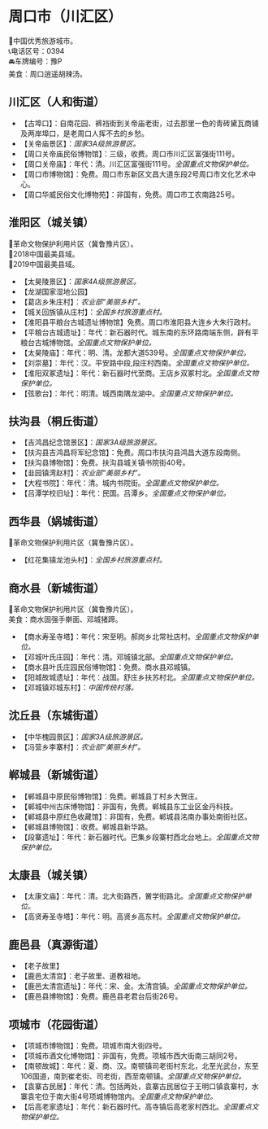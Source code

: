 # 周口市（川汇区）  
🏅中国优秀旅游城市。   
📞电话区号：0394  
🚘车牌编号：豫P  
美食：周口逍遥胡辣汤。   

## 川汇区（人和街道）  
* 【古埠口】：自南花园、裤裆街到关帝庙老街，过去那里一色的青砖黛瓦商铺及两岸埠口，是老周口人挥不去的乡愁。   
* 【关帝庙景区】：*国家3A级旅游景区。*  
* 【周口关帝庙民俗博物馆】：三级，收费。周口市川汇区富强街111号。   
* 【周口关帝庙】：年代：清。川汇区富强街111号。*全国重点文物保护单位。*   
* 【周口市博物馆】：免费。周口市东新区文昌大道东段2号周口市文化艺术中心。   
* 【周口华威民俗文化博物苑】：非国有，免费。周口市工农南路25号。   

## 淮阳区（城关镇）  
🚩革命文物保护利用片区（冀鲁豫片区）。   
🏅2018中国最美县域。   
🏅2019中国最美县域。   
* 【太昊陵景区】：*国家4A级旅游景区。*  
* 【龙湖国家湿地公园】  
* 【葛店乡朱庄村】：*农业部“美丽乡村”。*  
* 【城关回族镇从庄村】：*全国乡村旅游重点村。*  
* 【淮阳县平粮台古城遗址博物馆】免费。周口市淮阳县大连乡大朱行政村。   
* 【平粮台古城遗址】：年代：新石器时代。城东南的东环路南端东侧，辟有平粮台古城博物馆。*全国重点文物保护单位。*  
* 【太昊陵庙】：年代：明、清。龙都大道539号。*全国重点文物保护单位。*  
* 【刘崇墓】：年代：汉。平安路中段,段庄村西南。*全国重点文物保护单位。*  
* 【淮阳双冢遗址】：年代：新石器时代至商。王店乡双冢村北。*全国重点文物保护单位。*  
* 【弦歌台】：年代：明清。城西南隅龙湖中。*全国重点文物保护单位。*  

## 扶沟县（桐丘街道）  
* 【吉鸿昌纪念馆景区】：*国家3A级旅游景区。*  
* 【扶沟县吉鸿昌将军纪念馆】：免费。周口市扶沟县鸿昌大道东段南侧。   
* 【扶沟县博物馆】：免费。扶沟县城关镇书院街40号。   
* 【韭园镇湾赵村】：*农业部“美丽乡村”。*  
* 【大程书院】：年代：清。城内书院街。*全国重点文物保护单位。*  
* 【吕潭学校旧址】：年代：民国。吕潭乡。*全国重点文物保护单位。*   

## 西华县（娲城街道）  
🚩革命文物保护利用片区（冀鲁豫片区）。   
* 【红花集镇龙池头村】：*全国乡村旅游重点村。*  

## 商水县（新城街道）  
🚩革命文物保护利用片区（冀鲁豫片区）。   
美食：商水固强手擀面、邓城猪蹄。   
* 【商水寿圣寺塔】：年代：宋至明。郝岗乡北常社店村。*全国重点文物保护单位。*   
* 【邓城叶氏庄园】：年代：清。邓城镇北部。*全国重点文物保护单位。*   
* 【商水县叶氏庄园民俗博物馆】：免费。商水县邓城镇。   
* 【阳城故城遗址】：年代：战国。舒庄乡扶苏村北。*全国重点文物保护单位。*   
* 【邓城镇邓城东村】：*中国传统村落。*  

## 沈丘县（东城街道）  
* 【中华槐园景区】：*国家3A级旅游景区。*  
* 【冯营乡李寨村】：*农业部“美丽乡村”。*  

## 郸城县（新城街道）  
* 【郸城县中原民俗博物馆】：免费。郸城县丁村乡大贺庄。   
* 【郸城中州古床博物馆】：非国有，免费。郸城县东工业区金丹科技。   
* 【郸城县中原红色收藏馆】：非国有，免费。郸城县洺南办事处南街社区。   
* 【郸城县博物馆】：收费。郸城县新华路。   
* 【段寨遗址】：年代：新石器时代。巴集乡段寨村西北台地上。*全国重点文物保护单位。*   

## 太康县（城关镇）  
* 【太康文庙】：年代：清。北大街路西，黉学街路北。*全国重点文物保护单位。*  
* 【高贤寿圣寺塔】：年代：明。高贤乡高东村。*全国重点文物保护单位。*  

## 鹿邑县（真源街道）  
* 【老子故里】  
* 【鹿邑太清宫】：老子故里、道教祖地。   
* 【鹿邑太清宫遗址】：年代：宋、金。太清宫镇。*全国重点文物保护单位。*  
* 【鹿邑县博物馆】：免费。鹿邑县老君台后街26号。   

## 项城市（花园街道）  
* 【项城市博物馆】：免费。项城市南大街四号。   
* 【项城市酒文化博物馆】：非国有，免费。项城市西大街南三胡同2号。   
* 【南顿故城】：年代：夏、商、汉。南顿镇司老街村东北，北至光武台，东至106国道，南到崔老街、司老街，西至南顿镇。*全国重点文物保护单位。*   
* 【袁寨古民居】：年代：清。包括两处，袁寨古民居位于王明口镇袁寨村，水寨袁宅位于南大街4号项城博物馆内。*全国重点文物保护单位。*    
* 【后高老家遗址】：年代：新石器时代。高寺镇后高老家村西北。*全国重点文物保护单位。*  